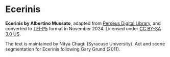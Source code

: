 <h1>Ecerinis</h1>

<strong>Ecerinis by Albertino Mussato</strong>, adapted from <a href="https://www.perseus.tufts.edu/hopper/text?doc=Perseus%3Atext%3A2011.01.0188%3Asection%3D1">Perseus Digital Library</a>, and converted to <a href="https://tei-c.org/guidelines/p5/">TEI-P5</a> format in November 2024. Licensed under <a href="https://creativecommons.org/licenses/by-sa/3.0/us/">CC BY-SA 3.0 US</a>.

The text is maintained by Nitya Chagti (Syracuse University). Act and scene segmentation for Ecerinis following Gary Grund (2011).
